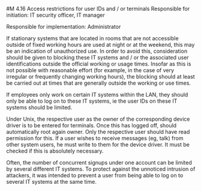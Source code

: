 #M 4.16 Access restrictions for user IDs and / or terminals
Responsible for initiation: IT security officer, IT manager

Responsible for implementation: Administrator

If stationary systems that are located in rooms that are not accessible outside of fixed working hours are used at night or at the weekend, this may be an indication of unauthorized use. In order to avoid this, consideration should be given to blocking these IT systems and / or the associated user identifications outside the official working or usage times. Insofar as this is not possible with reasonable effort (for example, in the case of very irregular or frequently changing working hours), the blocking should at least be carried out at times that are generally outside the working or use times.

If employees only work on certain IT systems within the LAN, they should only be able to log on to these IT systems, ie the user IDs on these IT systems should be limited.

Under Unix, the respective user as the owner of the corresponding device driver is to be entered for terminals. Once this has logged off, should automatically root again owner. Only the respective user should have read permission for this. If a user wishes to receive messages (eg, talk) from other system users, he must write to them for the device driver. It must be checked if this is absolutely necessary.

Often, the number of concurrent signups under one account can be limited by several different IT systems. To protect against the unnoticed intrusion of attackers, it was intended to prevent a user from being able to log on to several IT systems at the same time.



